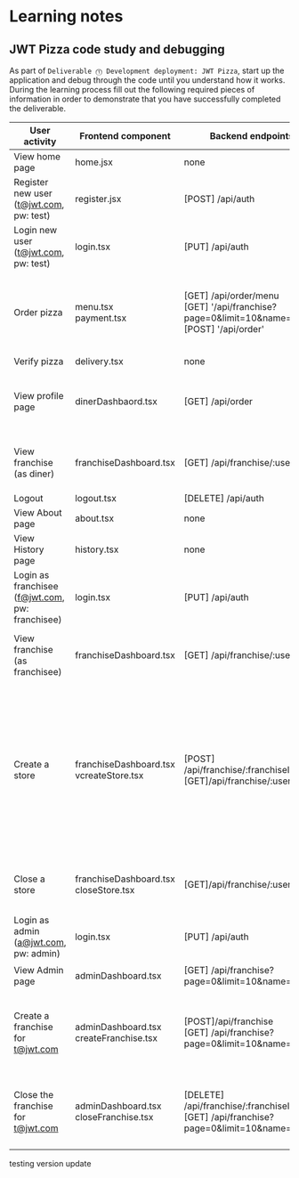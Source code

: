 # Learning notes

## JWT Pizza code study and debugging

As part of `Deliverable ⓵ Development deployment: JWT Pizza`, start up the application and debug through the code until you understand how it works. During the learning process fill out the following required pieces of information in order to demonstrate that you have successfully completed the deliverable.

| User activity                                       | Frontend component | Backend endpoints | Database SQL                                                      |
| --------------------------------------------------- | ------------------ | ----------------- | ----------------------------------------------------------------- |
| View home page                                      | home.jsx           | none              | none                                                              |
| Register new user<br/>(t@jwt.com, pw: test)         | register.jsx       | [POST] /api/auth  | `INSERT INTO user (name, email, password) VALUES (?, ?, ?)`<br/>`INSERT INTO userRole (userId, role, objectId) VALUES (?, ?, ?)` |
| Login new user<br/>(t@jwt.com, pw: test)            |     login.tsx      | [PUT] /api/auth   |   `SELECT * FROM user WHERE email=?`                              |
| Order pizza                                         |  menu.tsx  <br/> payment.tsx  |[GET] /api/order/menu <br/> [GET] '/api/franchise?page=0&limit=10&name=*' <br/> [POST] '/api/order' |       `SELECT * FROM menu`    <br/> `SELECT id, name FROM franchise WHERE name LIKE ? LIMIT ${limit + 1} OFFSET ${offset}` <br/> `SELECT id, name FROM store WHERE franchiseId=?` <br/> `INSERT INTO dinerOrder (dinerId, franchiseId, storeId, date) VALUES (?, ?, ?, now())`|
| Verify pizza                                        |    delivery.tsx    | none            |                  none                                             |
| View profile page                                   |    dinerDashbaord.tsx   | [GET] /api/order  |`SELECT id, franchiseId, storeId, date FROM dinerOrder WHERE dinerId=? LIMIT ${offset},${config.db.listPerPage}` <br/>  `SELECT id, menuId, description, price FROM orderItem WHERE orderId=?`  |
| View franchise<br/>(as diner)                       |   franchiseDashboard.tsx  |  [GET]   /api/franchise/:userId  |  `SELECT objectId FROM userRole WHERE role='franchisee' AND userId=?` <br/> `SELECT id, name FROM franchise WHERE id in (${franchiseIds.join(',')})`  |
| Logout                                              |      logout.tsx    |  [DELETE] /api/auth |      `DELETE FROM auth WHERE token=?`                      |
| View About page                                     |    about.tsx       |        none       |                         none                                      |
| View History page                                   |     history.tsx    |       none        |                         none                                      |
| Login as franchisee<br/>(f@jwt.com, pw: franchisee) |   login.tsx        |   [PUT] /api/auth | `SELECT * FROM user WHERE email=?` <br/> `SELECT * FROM userRole WHERE userId=?` |
| View franchise<br/>(as franchisee)                  |franchiseDashboard.tsx   | [GET] /api/franchise/:userId |`SELECT objectId FROM userRole WHERE role='franchisee' AND userId=?` <br/> `SELECT id, name FROM franchise WHERE id in (${franchiseIds.join(',')})` |
| Create a store                                      |franchiseDashboard.tsx <br/> vcreateStore.tsx|  [POST] /api/franchise/:franchiseId/store <br/> [GET]/api/franchise/:userId|  `SELECT u.id, u.name, u.email FROM userRole AS ur JOIN user AS u ON u.id=ur.userId WHERE ur.objectId=? AND ur.role='franchisee'` <br/>  `SELECT s.id, s.name, COALESCE(SUM(oi.price), 0) AS totalRevenue FROM dinerOrder AS do JOIN orderItem AS oi ON do.id=oi.orderId RIGHT JOIN store AS s ON s.id=do.storeId WHERE s.franchiseId=? GROUP BY s.id` <br/> `INSERT INTO store (franchiseId, name) VALUES (?, ?)` <br/> `SELECT objectId FROM userRole WHERE role='franchisee' AND userId=?` <br/> `SELECT id, name FROM franchise WHERE id in (${franchiseIds.join(',')})` |
| Close a store                                       | franchiseDashboard.tsx <br/> closeStore.tsx | [GET]/api/franchise/:userId | `SELECT objectId FROM userRole WHERE role='franchisee' AND userId=?` <br/> `SELECT id, name FROM franchise WHERE id in (${franchiseIds.join(',')})`           |
| Login as admin<br/>(a@jwt.com, pw: admin)           |   login.tsx      |   [PUT] /api/auth   |  `SELECT * FROM user WHERE email=?` <br/> `SELECT * FROM userRole WHERE userId=?`  |
| View Admin page                                     | adminDashboard.tsx | [GET] /api/franchise?page=0&limit=10&name=* |  `SELECT id, name FROM franchise WHERE name LIKE ? LIMIT ${limit + 1} OFFSET ${offset}` |
| Create a franchise for t@jwt.com                    | adminDashboard.tsx <br/> createFranchise.tsx| [POST]/api/franchise <br/> [GET] /api/franchise?page=0&limit=10&name=*| `SELECT id, name FROM user WHERE email=?` <br/> `INSERT INTO franchise (name) VALUES (?)`<br/> `INSERT INTO userRole (userId, role, objectId) VALUES (?, ?, ?)` <br/> `SELECT id, name FROM franchise WHERE name LIKE ? LIMIT ${limit + 1} OFFSET ${offset}`|
| Close the franchise for t@jwt.com                   | adminDashboard.tsx <br/> closeFranchise.tsx |[DELETE] /api/franchise/:franchiseId <br/> [GET] /api/franchise?page=0&limit=10&name=* | `DELETE FROM store WHERE franchiseId=?` <br/> `DELETE FROM userRole WHERE objectId=?` <br/> `DELETE FROM franchise WHERE id=?`<br/> `SELECT id, name FROM franchise WHERE name LIKE ? LIMIT ${limit + 1} OFFSET ${offset}`|
testing version update